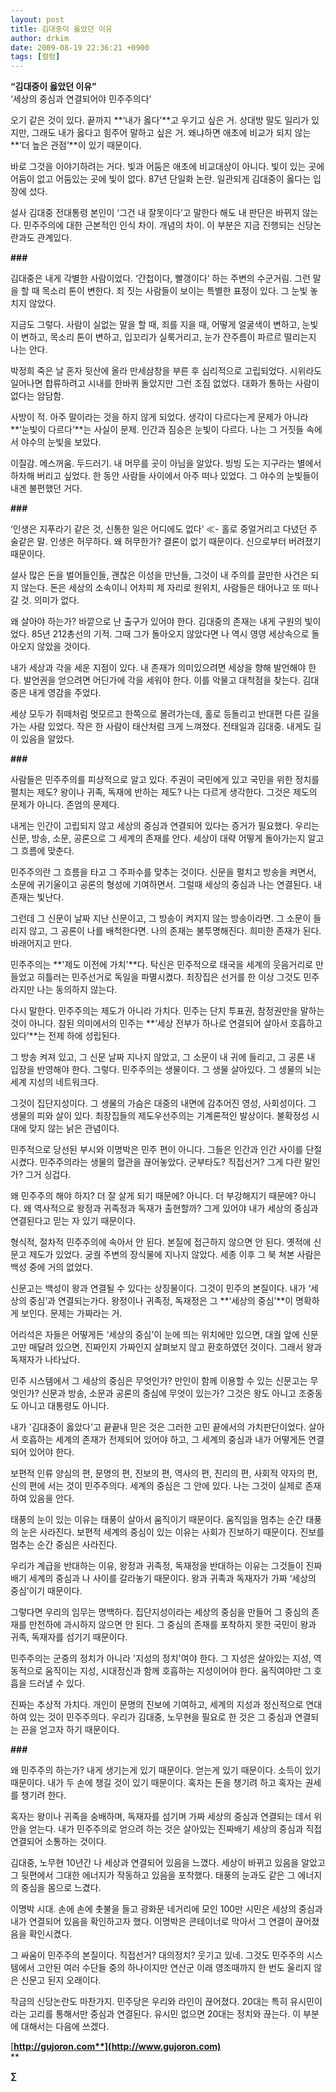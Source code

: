 ```yaml
---
layout: post
title: 김대중이 옳았던 이유
author: drkim
date: 2009-08-19 22:36:21 +0900
tags: [컬럼]
---
```

**“김대중이 옳았던 이유”**  
‘세상의 중심과 연결되어야 민주주의다’

오기 같은 것이 있다. 끝까지 **‘내가 옳다’**고 우기고 싶은 거. 상대방 말도 일리가 있지만, 그래도 내가 옳다고 힘주어 말하고 싶은 거. 왜냐하면 애초에 비교가 되지 않는 **‘더 높은 관점’**이 있기 때문이다. 

바로 그것을 이야기하려는 거다. 빛과 어둠은 애초에 비교대상이 아니다. 빛이 있는 곳에 어둠이 없고 어둠있는 곳에 빛이 없다. 87년 단일화 논란. 일관되게 김대중이 옳다는 입장에 섰다. 

설사 김대중 전대통령 본인이 ‘그건 내 잘못이다’고 말한다 해도 내 판단은 바뀌지 않는다. 민주주의에 대한 근본적인 인식 차이. 개념의 차이. 이 부분은 지금 진행되는 신당논란과도 관계있다. 

**###**

김대중은 내게 각별한 사람이었다. ‘간첩이다, 빨갱이다’ 하는 주변의 수군거림. 그런 말을 할 때 목소리 톤이 변한다. 죄 짓는 사람들이 보이는 특별한 표정이 있다. 그 눈빛 놓치지 않았다.

지금도 그렇다. 사람이 실없는 말을 할 때, 죄를 지을 때, 어떻게 얼굴색이 변하고, 눈빛이 변하고, 목소리 톤이 변하고, 입꼬리가 실룩거리고, 눈가 잔주름이 파르르 떨리는지 나는 안다.

박정희 죽은 날 혼자 뒷산에 올라 만세삼창을 부른 후 심리적으로 고립되었다. 시위라도 일어나면 합류하려고 시내를 한바퀴 돌았지만 그런 조짐 없었다. 대화가 통하는 사람이 없다는 암담함. 

사방이 적. 아주 말이라는 것을 하지 않게 되었다. 생각이 다르다는게 문제가 아니라 **‘눈빛이 다르다’**는 사실이 문제. 인간과 짐승은 눈빛이 다르다. 나는 그 거짓들 속에서 야수의 눈빛을 보았다. 

이질감. 메스꺼움. 두드러기. 내 머무를 곳이 아님을 알았다. 빙빙 도는 지구라는 별에서 하차해 버리고 싶었다. 한 동안 사람들 사이에서 아주 떠나 있었다. 그 야수의 눈빛들이 내겐 불편했던 거다.

**###**

‘인생은 지푸라기 같은 것, 신통한 일은 어디에도 없다’ ≪- 홀로 중얼거리고 다녔던 주술같은 말. 인생은 허무하다. 왜 허무한가? 결론이 없기 때문이다. 신으로부터 버려졌기 때문이다.

설사 많은 돈을 벌어들인들, 괜찮은 이성을 만난들, 그것이 내 주의를 끌만한 사건은 되지 않는다. 돈은 세상의 소속이니 어차피 제 자리로 원위치, 사람들은 태어나고 또 떠나갈 것. 의미가 없다.

왜 살아야 하는가? 바깥으로 난 출구가 있어야 한다. 김대중의 존재는 내게 구원의 빛이었다. 85년 212총선의 기적. 그때 그가 돌아오지 않았다면 나 역시 영영 세상속으로 돌아오지 않았을 것이다. 

내가 세상과 각을 세운 지점이 있다. 내 존재가 의미있으려면 세상을 향해 발언해야 한다. 발언권을 얻으려면 어딘가에 각을 세워야 한다. 이를 악물고 대척점을 찾는다. 김대중은 내게 영감을 주었다.

세상 모두가 쥐떼처럼 멋모르고 한쪽으로 몰려가는데, 홀로 등돌리고 반대편 다른 길을 가는 사람 있었다. 작은 한 사람이 태산처럼 크게 느껴졌다. 전태일과 김대중. 내게도 길이 있음을 알았다. 

**###**

사람들은 민주주의를 피상적으로 알고 있다. 주권이 국민에게 있고 국민을 위한 정치를 펼치는 제도? 왕이나 귀족, 독재에 반하는 제도? 나는 다르게 생각한다. 그것은 제도의 문제가 아니다. 존엄의 문제다. 

내게는 인간이 고립되지 않고 세상의 중심과 연결되어 있다는 증거가 필요했다. 우리는 신문, 방송, 소문, 공론으로 그 세계의 존재를 안다. 세상이 대략 어떻게 돌아가는지 알고 그 흐름에 맞춘다. 

민주주의란 그 흐름을 타고 그 주파수를 맞추는 것이다. 신문을 펼치고 방송을 켜면서, 소문에 귀기울이고 공론의 형성에 기여하면서. 그럴때 세상의 중심과 나는 연결된다. 내 존재는 빛난다. 

그런데 그 신문이 날짜 지난 신문이고, 그 방송이 켜지지 않는 방송이라면. 그 소문이 들리지 않고, 그 공론이 나를 배척한다면. 나의 존재는 불투명해진다. 희미한 존재가 된다. 바래어지고 만다. 

민주주의는 **'제도 이전에 가치'**다. 탁신은 민주적으로 태국을 세계의 웃음거리로 만들었고 히틀러는 민주선거로 독일을 파멸시켰다. 최장집은 선거를 한 이상 그것도 민주라지만 나는 동의하지 않는다. 

다시 말한다. 민주주의는 제도가 아니라 가치다. 민주는 단지 투표권, 참정권만을 말하는 것이 아니다. 참된 의미에서의 민주는 **‘세상 전부가 하나로 연결되어 살아서 호흡하고 있다’**는 전제 하에 성립된다. 

그 방송 켜져 있고, 그 신문 날짜 지나지 않았고, 그 소문이 내 귀에 들리고, 그 공론 내 입장을 반영해야 한다. 그렇다. 민주주의는 생물이다. 그 생물 살아있다. 그 생물의 뇌는 세계 지성의 네트워크다. 

그것이 집단지성이다. 그 생물의 가슴은 대중의 내면에 감추어진 영성, 사회성이다. 그 생물의 피와 살이 있다. 최장집들의 제도우선주의는 기계론적인 발상이다. 불확정성 시대에 맞지 않는 낡은 관념이다.

민주적으로 당선된 부시와 이명박은 민주 편이 아니다. 그들은 인간과 인간 사이를 단절시켰다. 민주주의라는 생물의 혈관을 끊어놓았다. 군부타도? 직접선거? 그게 다란 말인가? 그거 싱겁다.

왜 민주주의 해야 하지? 더 잘 살게 되기 때문에? 아니다. 더 부강해지기 때문에? 아니다. 왜 역사적으로 왕정과 귀족정과 독재가 출현할까? 그게 있어야 내가 세상의 중심과 연결된다고 믿는 자 있기 때문이다.

형식적, 절차적 민주주의에 속아서 안 된다. 본질에 접근하지 않으면 안 된다. 옛적에 신문고 제도가 있었다. 궁궐 주변의 장식물에 지나지 않았다. 세종 이후 그 북 쳐본 사람은 백성 중에 거의 없었다. 

신문고는 백성이 왕과 연결될 수 있다는 상징물이다. 그것이 민주의 본질이다. 내가 ‘세상의 중심’과 연결되는가다. 왕정이나 귀족정, 독재정은 그 **‘세상의 중심’**이 명확하게 보인다. 문제는 가짜라는 거.

어리석은 자들은 어떻게든 ‘세상의 중심’이 눈에 띄는 위치에만 있으면, 대궐 앞에 신문고만 매달려 있으면, 진짜인지 가짜인지 살펴보지 않고 환호하였던 것이다. 그래서 왕과 독재자가 나타났다.

민주 시스템에서 그 세상의 중심은 무엇인가? 만인이 함께 이용할 수 있는 신문고는 무엇인가? 신문과 방송, 소문과 공론의 중심에 무엇이 있는가? 그것은 왕도 아니고 조중동도 아니고 대통령도 아니다.

내가 '김대중이 옳았다'고 끝끝내 믿은 것은 그러한 고민 끝에서의 가치판단이었다. 살아서 호흡하는 세계의 존재가 전제되어 있어야 하고, 그 세계의 중심과 내가 어떻게든 연결되어 있어야 한다. 

보편적 인류 양심의 편, 문명의 편, 진보의 편, 역사의 편, 진리의 편, 사회적 약자의 편, 신의 편에 서는 것이 민주주의다. 세계의 중심은 그 안에 있다. 나는 그것이 실제로 존재하여 있음을 안다.

태풍의 눈이 있는 이유는 태풍이 살아서 움직이기 때문이다. 움직임을 멈추는 순간 태풍의 눈은 사라진다. 보편적 세계의 중심이 있는 이유는 사회가 진보하기 때문이다. 진보를 멈추는 순간 중심은 사라진다.

우리가 계급을 반대하는 이유, 왕정과 귀족정, 독재정을 반대하는 이유는 그것들이 진짜배기 세계의 중심과 나 사이를 갈라놓기 때문이다. 왕과 귀족과 독재자가 가짜 ‘세상의 중심’이기 때문이다. 

그렇다면 우리의 임무는 명백하다. 집단지성이라는 세상의 중심을 만들어 그 중심의 존재를 만천하에 과시하지 않으면 안 된다. 그 중심의 존재를 포착하지 못한 국민이 왕과 귀족, 독재자를 섬기기 때문이다.

민주주의는 군중의 정치가 아니라 '지성의 정치'여야 한다. 그 지성은 살아있는 지성, 역동적으로 움직이는 지성, 시대정신과 함께 호흡하는 지성이어야 한다. 움직여야만 그 호흡을 드러낼 수 있다.

진짜는 추상적 가치다. 개인이 문명의 진보에 기여하고, 세계의 지성과 정신적으로 연대하여 있는 것이 민주주의다. 우리가 김대중, 노무현을 필요로 한 것은 그 중심과 연결되는 끈을 얻고자 하기 때문이다. 

**###**

왜 민주주의 하는가? 내게 생기는게 있기 때문이다. 얻는게 있기 때문이다. 소득이 있기 때문이다. 내가 두 손에 챙길 것이 있기 때문이다. 혹자는 돈을 챙기려 하고 혹자는 권세를 챙기려 한다.

혹자는 왕이나 귀족을 숭배하며, 독재자를 섬기며 가짜 세상의 중심과 연결되는 데서 위안을 얻는다. 내가 민주주의로 얻으려 하는 것은 살아있는 진짜배기 세상의 중심과 직접 연결되어 소통하는 것이다. 

김대중, 노무현 10년간 나 세상과 연결되어 있음을 느꼈다. 세상이 바뀌고 있음을 알았고 그 뒷편에서 그대한 에너지가 작동하고 있음을 포착했다. 태풍의 눈과도 같은 그 에너지의 중심을 몸으로 느겼다.

이명박 시대. 손에 손에 촛불을 들고 광화문 네거리에 모인 100만 시민은 세상의 중심과 내가 연결되어 있음을 확인하고자 했다. 이명박은 콘테이너로 막아서 그 연결이 끊어졌음을 확인시켰다.

그 싸움이 민주주의 본질이다. 직접선거? 대의정치? 웃기고 있네. 그것도 민주주의 시스템에서 고안된 여러 수단들 중의 하나이지만 연산군 이래 영조때까지 한 번도 울리지 않은 신문고 된지 오래이다.

작금의 신당논란도 마찬가지. 민주당은 우리와 라인이 끊어졌다. 20대는 특히 유시민이라는 고리를 통해서만 중심과 연결된다. 유시민 없으면 20대는 정치와 끊는다. 이 부분에 대해서는 다음에 쓰겠다. 




[**http://gujoron.com**](http://www.gujoron.com)**  
** 

**∑**